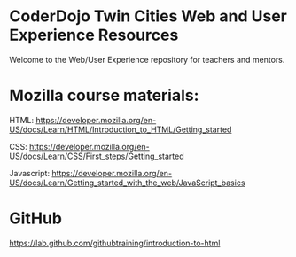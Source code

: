 # CoderDojo Twin Cities Web and User Experience Resources

Welcome to the Web/User Experience repository for teachers and mentors.

# Mozilla course materials:

HTML: https://developer.mozilla.org/en-US/docs/Learn/HTML/Introduction_to_HTML/Getting_started

CSS: https://developer.mozilla.org/en-US/docs/Learn/CSS/First_steps/Getting_started

Javascript: https://developer.mozilla.org/en-US/docs/Learn/Getting_started_with_the_web/JavaScript_basics

# GitHub
https://lab.github.com/githubtraining/introduction-to-html